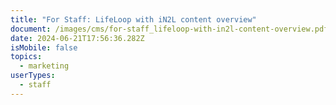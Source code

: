 ```yaml
---
title: "For Staff: LifeLoop with iN2L content overview"
document: /images/cms/for-staff_lifeloop-with-in2l-content-overview.pdf
date: 2024-06-21T17:56:36.282Z
isMobile: false
topics:
  - marketing
userTypes:
  - staff
---
```

